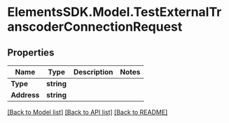 # ElementsSDK.Model.TestExternalTranscoderConnectionRequest

## Properties

Name | Type | Description | Notes
------------ | ------------- | ------------- | -------------
**Type** | **string** |  | 
**Address** | **string** |  | 

[[Back to Model list]](../README.md#documentation-for-models) [[Back to API list]](../README.md#documentation-for-api-endpoints) [[Back to README]](../README.md)

